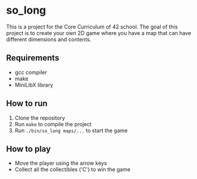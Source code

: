 # so_long

This is a project for the Core Curriculum of 42 school. The goal of this project is to create your own 2D game where you have a map that can have different dimensions and contents.

## Requirements

- gcc compiler
- make
- MiniLibX library

## How to run

1. Clone the repository
2. Run `make` to compile the project
3. Run `./bin/so_long maps/...` to start the game

## How to play

- Move the player using the arrow keys
- Collect all the collectibles ('C') to win the game
